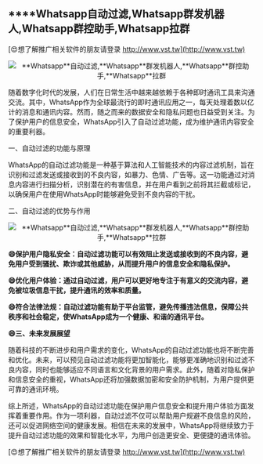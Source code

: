 ## ****Whatsapp**自动过滤,**Whatsapp**群发机器人,**Whatsapp**群控助手,**Whatsapp**拉群**

[😍想了解推广相关软件的朋友请登录 http://www.vst.tw](http://www.vst.tw)

 <center><img src="https://vst.tw/MP4/tuiguang/png/5.png" alt="**Whatsapp**自动过滤,**Whatsapp**群发机器人,**Whatsapp**群控助手,**Whatsapp**拉群"></center>

随着数字化时代的发展，人们在日常生活中越来越依赖于各种即时通讯工具来沟通交流。其中，WhatsApp作为全球最流行的即时通讯应用之一，每天处理着数以亿计的消息和通讯内容。然而，随之而来的数据安全和隐私问题也日益受到关注。为了保护用户的信息安全，WhatsApp引入了自动过滤功能，成为维护通讯内容安全的重要利器。

一、自动过滤的功能与原理

WhatsApp的自动过滤功能是一种基于算法和人工智能技术的内容过滤机制，旨在识别和过滤发送或接收到的不良内容，如暴力、色情、广告等。这一功能通过对消息内容进行扫描分析，识别潜在的有害信息，并在用户看到之前将其拦截或标记，以确保用户在使用WhatsApp时能够避免受到不良内容的干扰。

二、自动过滤的优势与作用

 <center><img src="https://vst.tw/MP4/tuiguang/png/4.png" alt="**Whatsapp**自动过滤,**Whatsapp**群发机器人,**Whatsapp**群控助手,**Whatsapp**拉群"></center>

**😄保护用户隐私安全：自动过滤功能可以有效阻止发送或接收到的不良内容，避免用户受到骚扰、欺诈或其他威胁，从而提升用户的信息安全和隐私保护。**

**😄优化用户体验：通过自动过滤，用户可以更好地专注于有意义的交流内容，避免被垃圾信息干扰，提升通讯的效率和质量。**

**😄符合法律法规：自动过滤功能有助于平台监管，避免传播违法信息，保障公共秩序和社会稳定，使WhatsApp成为一个健康、和谐的通讯平台。**

**😄三、未来发展展望**

随着科技的不断进步和用户需求的变化，WhatsApp的自动过滤功能也将不断完善和优化。未来，可以预见自动过滤功能将更加智能化，能够更准确地识别和过滤不良内容，同时也能够适应不同语言和文化背景的用户需求。此外，随着对隐私保护和信息安全的重视，WhatsApp还将加强数据加密和安全防护机制，为用户提供更可靠的通讯环境。

综上所述，WhatsApp的自动过滤功能在保护用户信息安全和提升用户体验方面发挥着重要作用。作为一项利器，自动过滤不仅可以帮助用户规避不良信息的风险，还可以促进网络空间的健康发展。相信在未来的发展中，WhatsApp将继续致力于提升自动过滤功能的效果和智能化水平，为用户创造更安全、更便捷的通讯体验。

[😍想了解推广相关软件的朋友请登录 http://www.vst.tw](http://www.vst.tw)



